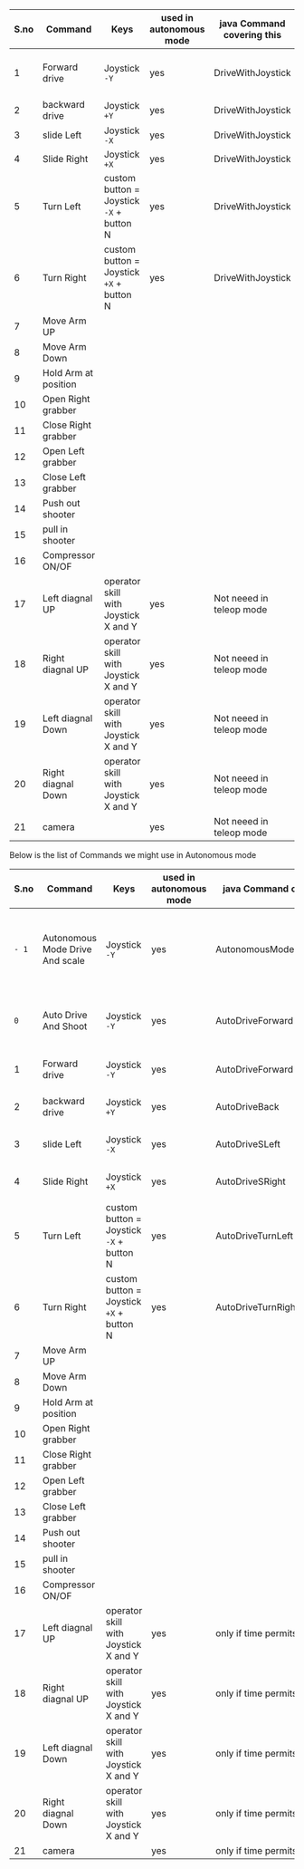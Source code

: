 | S.no | Command | Keys | used in autonomous mode |java Command covering this|comments|
|------|---------|------|-------------------------|--------|--|
1|Forward drive|Joystick `-Y`|yes|DriveWithJoystick|also look at autonomous mode commands|
2|backward drive|Joystick `+Y`|yes|DriveWithJoystick|
3|slide Left|Joystick `-X`|yes|DriveWithJoystick|
4|Slide Right|Joystick `+X`|yes|DriveWithJoystick|
5|Turn Left|custom button = Joystick `-X` + button N|yes|DriveWithJoystick|
6|Turn Right|custom button = Joystick `+X` + button N|yes|DriveWithJoystick|
7|Move Arm UP||||
8|Move Arm Down||||
9|Hold Arm at position||||
10|Open Right grabber|||| 
11|Close Right grabber|||| 
12|Open Left grabber|||| 
13|Close Left grabber|||| 
14|Push out shooter||||
15|pull in shooter||||
16|Compressor ON/OF||||
17|Left diagnal UP|operator skill with Joystick X and Y|yes|Not neeed in teleop mode||
18|Right diagnal UP|operator skill with Joystick X and Y|yes|Not neeed in teleop mode||
19|Left diagnal Down|operator skill with Joystick X and Y|yes|Not neeed in teleop mode||
20|Right diagnal Down|operator skill with Joystick X and Y|yes|Not neeed in teleop mode||
21|camera ||yes|Not neeed in teleop mode||


Below is the list of Commands we might use in Autonomous mode 

| S.no | Command | Keys | used in autonomous mode |java Command covering this|comments|
|------|---------|------|-------------------------|--------|--|
`- 1`|Autonomous Mode Drive And scale|Joystick `-Y`|yes|AutonomousModeDriveAndscale|Autonomous Mode Drive past the line And place a cude on scale with in 15 seconds |
`0`|Auto Drive And Shoot|Joystick `-Y`|yes|AutoDriveForward|Auto Drive And Shoot cube to PORTAL in last one feet|
1|Forward drive|Joystick `-Y`|yes|AutoDriveForward|Auto Drive x distance in 20 ms |
2|backward drive|Joystick `+Y`|yes|AutoDriveBack|Auto Drive x distance in 20 ms|
3|slide Left|Joystick `-X`|yes|AutoDriveSLeft|Auto Slide x distance in 20 ms|
4|Slide Right|Joystick `+X`|yes| AutoDriveSRight|Auto Slide x distance in 20 ms|
5|Turn Left|custom button = Joystick `-X` + button N|yes|AutoDriveTurnLeft|Auto Turn x digrees angle in 20 ms|
6|Turn Right|custom button = Joystick `+X` + button N|yes|AutoDriveTurnRight|Auto Turn x digrees angle in 20 ms|
7|Move Arm UP||||
8|Move Arm Down||||
9|Hold Arm at position||||
10|Open Right grabber|||| 
11|Close Right grabber|||| 
12|Open Left grabber|||| 
13|Close Left grabber|||| 
14|Push out shooter||||
15|pull in shooter||||
16|Compressor ON/OF||||
17|Left diagnal UP|operator skill with Joystick X and Y|yes|only if time permits||
18|Right diagnal UP|operator skill with Joystick X and Y|yes|only if time permits||
19|Left diagnal Down|operator skill with Joystick X and Y|yes|only if time permits||
20|Right diagnal Down|operator skill with Joystick X and Y|yes|only if time permits||
21|camera ||yes|only if time permits||
